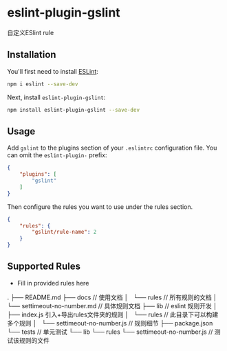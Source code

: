# eslint-plugin-gslint

自定义ESlint rule

## Installation

You'll first need to install [ESLint](https://eslint.org/):

```sh
npm i eslint --save-dev
```

Next, install `eslint-plugin-gslint`:

```sh
npm install eslint-plugin-gslint --save-dev
```

## Usage

Add `gslint` to the plugins section of your `.eslintrc` configuration file. You can omit the `eslint-plugin-` prefix:

```json
{
    "plugins": [
        "gslint"
    ]
}
```


Then configure the rules you want to use under the rules section.

```json
{
    "rules": {
        "gslint/rule-name": 2
    }
}
```

## Supported Rules

* Fill in provided rules here


.
├── README.md
├── docs // 使用文档
│   └── rules // 所有规则的文档
│       └── settimeout-no-number.md // 具体规则文档
├── lib // eslint 规则开发
│   ├── index.js 引入+导出rules文件夹的规则
│   └── rules // 此目录下可以构建多个规则
│       └── settimeout-no-number.js // 规则细节
├── package.json
└── tests // 单元测试
    └── lib
        └── rules
            └── settimeout-no-number.js // 测试该规则的文件
